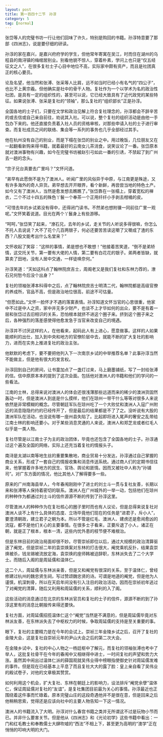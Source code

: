 ```yaml
---
layout: post
title: 第一百四十二节　孙淳
category: 5
tag: [normal]
---
```


张岱等人的完璧书坊一行让他们回味了许久，特别是购回的书籍。孙淳特意要了那部《四洲志》，说是要仔细的研读。

孙淳的家在嘉兴，是嘉兴府府学的学生，但他常年寄寓在吴江，时而住在湖州的乌程县的南浔镇的梅绾居别业。别看他貌不惊人，穿着朴素，学问上也只是“仅五经征文之人”，在很多复社士子心目中地位不高，实际家中颇有资产，而且是社团真正的核心要员。

论及名望，他当然和张溥、张采等人比肩，远不如当时已经小有名气的“四公子”，也比不上黄宗羲。但他确实是社中的骨干人物。复社作为一个以学术为名的政治性社团，是具有一定的组织性的，甚至可以说，它已经大致具有了近代政党的某些特征。如果说张溥、张采是复社的“领袖”，那么复社的“组织部长”正是孙淳。

全国各地的士子们，只要在文学和政治见解上符合复社理念的，孙淳都会不辞辛苦的或去信或自己亲自前往，劝说其入社。可以说，整个复社的组织活动是由他一手包办下来的。他还直接负责着入社人员的资格审核，对那些申请入社的士子进行审查。而复社成员之间的联络、集会等一系列的事务也几乎全部经过其手。

他在杭州没有自己的别业，而是下榻在张岱的别业之中。用过晚饭，几位朋友又在一起翻看新购来得书籍，就着最好的云南女儿茶消食，说笑议论了一番。张岱原本就对澳洲事物有兴趣，如今在完璧书坊被赵引弓如此一番的引诱，不禁起了到广州去一趟的念头。

“宗子兄台真要去广里吗？”文怀问道。

“弟早有此愿倒不是为了澳洲人。听闻广里的风俗异于中原，与江南更是殊途，又有许多海外的奇人异货。弟早想去开开眼界，看个新鲜，再尝尝当地的特色土产。如今又有了澳洲人，当然是愈发想去瞧瞧了。”张岱靠在一张榻上，穿着宽松的禅衣，二个不过十四五的殊色丫鬟一个奉茶一个正用纤纤小手剥去柑橘的皮。

“可惜去年的乡试弟没有得中，还得闭门读书。不然弟也想附骥一同前往广里一观呢。”文怀笑着说道。目光在两个丫鬟身上有些游移。

“呵呵，”张岱笑了起来，“潦石兄，去年的乡试，走关节的人听说多得很嘛，你怎么不托人去说说？大不了花个几百两银子，何必还要苦苦读这嚼了又嚼成了渣的东西？八股文能考出什么名堂来？”

文怀收起了笑容：“这样的事情，弟是想也不敢想！”他接着苦笑道，“倒不是弟矫情，这交托关节，第一要有大佬的人情，第二要有白花花的银子。弟两者皆缺，就算卖了田地，没有人居中交通，一样徒唤奈何。”

孙淳笑道：“天如这科点了翰林院庶吉士，周阁老又是我们复社和东林力荐的，潦石兄何愁今后没个出身？”

复社的领袖张溥本科得中之后，点了翰林院庶吉士明清二代，翰林院都是高级官僚的养成所，官品不高，但是政治地位很高，前途不可估量。

“但愿如此。”文怀一脸怀才不遇的落寞表情。孙淳知道文怀当官的心思很重，他家中不过是中人之资，家中并无多少财产，也谈不上才华如何的出众，要不是有着一层和张岱过去旧相识的关系，恐怕根本就挤不进这个圈子来。挤到这个圈子来之后，各种强烈的落差感使得他愈发急于当官来改变自己的境遇。

孙淳并不讨厌这样的人，在他看来，起码此人有上进心，愿意做事。这样的人如果能顺利的出仕，加入到中央和地方的官僚阶层中去，就能不断的扩大复社的影响力，进而在实务上推进复社的政治主张。

他默默的考虑下，要不要把他列入下一次南京乡试的中举推荐名单？此事孙淳当然不能做主，但是他有很大的发言权。

孙淳回到自己的房间，让书童加点了一盏灯过来，马上磨墨铺纸，写了一封给张溥的信。信中原原本本的提到了这次会面。包括他对澳洲人的书籍和他们的学问的一些看法。

江南的士林，总得来说对澳洲人的体会还很浅薄那些远道而来的稀少的澳洲货固然轰动一时，但是澳洲人到底是什么摸样，他们在琼州一带干什么等等对很多人来说依然是非常模糊的概念。尽管朝廷军队在琼州吃了一个大败仗和澳洲人入寇广州附近的消息隐隐约约的已经传开了，但是最后的结果都是不了了之。没听说有大股的澳洲军队在活动，也没说有哪一座州县失陷了。比起即将进入尾声的奢安之乱带给江南士林的影响还要小。对于某些消息灵通的人来说，澳洲人和郑芝龙或者红毛人似乎是一类人物。

复社尽管是以江南士子为主的政治团体，毕竟也还包含了全国各地的士子。孙淳通过这个遍及全国的网络，实际上还充当着复社的情报头子。

南浔是太湖以南等地生丝的重要集散地，商业贸易十分发达，孙淳通过自己掌握的商业关系，形成了一套自己的情报收集和消息传送系统。通过商人们的定期书信往来，他掌握着许多地方的民生、官场、舆论和匪情。因而又被社中人称为“孙铺司”。对广东方面的情况，他比其他人了解得要多一些。

原来的广州南海县举人，今年春闱刚刚中了进士的刘士斗一贯与复社友善，长期以来和张溥等人保持着密切的联系。澳洲人在广州城外的一举一动，包括他们在琼州的种种作为都通过刘士斗的信件源源不断的传到了孙淳这里。

尽管澳洲人的种种作为在复社核心的圈子里时而也有人议论，但是总得来说复社对澳洲人谈不上有什么具体的态度、立场毕竟他们现在的任务是“进君子，斥小人”，要澄清朝政，建立君子之朝为本。所以不管是红毛、澳洲人、建虏还是愈闹愈凶的流寇，都不是他们关心的主要事情。在很多士子看来，正要斥退了小人，诸正在朝，就是正了根本，根本一清，这些内忧外患的枝节便不难根治。

但是东林目前的政治局面却很不妙。尽管崇祯即位以后，通过大规模的政治清算驱逐了阉党，但是崇祯二年的袁崇焕案对东林的打击很大，阉党乘机反扑，结果袁崇焕被杀，钱龙锡被流放定海，袁崇焕的座师韩被迫辞职，东林派失去了二个大学士。而随后入阁的是周延儒和温体仁。

这二个人，周延儒与东林派亲善，但是又和阉党有很深的关系，至于温体仁，曾经修建过杭州的魏忠贤生祠，写过赞颂魏忠贤的诗。可谓是地道的阉党，但是他为人谨慎，机深刺骨，所以在天启年间没有引入注目的政治活动，因而在崇祯初年逃过了对阉党的清算，随后又利用和周延儒的关系，顺利的入了阁。

这些活动的消息通过在北京的东林派官员和复社的士子的信件，源源不断的到了孙淳这里有的消息比朝报传来得还要快。

复社方面，对周延儒招揽温体仁这个“阉党”当然是不满意的，但是周延儒毕竟对东林派友善，在东林派失去了中枢权力的时候，争取周延儒的支持是至关重要的事。

眼下，复社的主要精力是在今年的会试上。崇祯三年金陵乡试之后，召开了复社的金陵大会，这是复社自崇祯元年的尹山大会之后的第二次大会。

在金陵乡试中，复社的中心人物之一杨廷枢中了解元，而复社的领袖张溥也考中了举人，这批复社骨干在今年的春闱中又相继得中进士，一时间复社的声望和势力大涨。虽然其中闹出过温体仁派的薛国观就吴伟业得中榜眼指使御史针对周延儒发难的事件。但是现在已经基本上平息了而且复社大大的露了脸：皇上亲自看了吴伟业的殿试卷子，对他的文章极其赞赏。

如何利用这个机会，扩大复社、东林在朝廷上的影响力，设法排斥“阉党余孽”温体仁，保证周延儒对复社的“友谊”，是复社集团目前最为关心的事情。孙淳最近也正围绕着这件事而忙碌着。原本完璧山庄的这段奇遇他并不是很在意，但是回来之后他稍稍思索，觉得还是应该向社中的主要人物告知一下这一情况。

澳洲人的书籍流入了大明。孙淳对什么春宫书籍之类并无所谓这不过是玩物小节而已。并非什么要害关节。但是他从《四洲志》和《光论初学》这些书籍中看出：一门和红毛教士和奉教儒士大肆吹嘘的“西法”不相上下，甚至更为高明的“澳学”正在悄悄的叩响大明的大门。